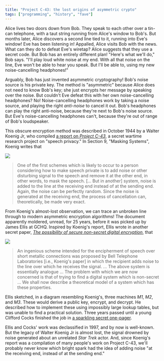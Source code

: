 ```yaml
---
title: "Project C-43: the lost origins of asymmetric crypto"
tags: ["programming", "history", "fave"]
---
```


Alice lives two doors down from Bob.
They speak to each other over a tin-can telephone,
with a taut string running from Alice's window to Bob's.
But months later,
Alice discovers a second line tied to it,
running into Eve's window!
Eve has been listening in!
Appalled, Alice visits Bob with the news.
What can they do to defeat Eve's wiretap?
Alice suggests that they use a secret code.
But Bob has an entirely different plan!
"Here's what we'll do," Bob says.
"I'll play loud white noise at my end.
With all that noise on the line, 
Eve won't be able to hear you speak.
But I'll be able to,
using my new noise-cancelling headphones!"

Arguably,
Bob has just invented asymmetric cryptography!
Bob's noise source is his private key.
The method is "asymmetric" because
Alice does not need to know Bob's key;
she just encrypts her message by speaking over the noise.
But couldn't Eve defeat this with her own noise-cancelling headphones?
No!
Noise-cancelling headphones work
by taking a noise source,
and playing the right _anti-noise_ to cancel it out.
Bob's headphones can play the right anti-noise,
because they're next to Bob's noise source.
But Eve's noise-cancelling headphones can't,
because they're out of range of Bob's loudspeaker.

This obscure encryption method was described in October 1944 by a Walter Koenig Jr,
who compiled [a report on _Project C-43_](https://apps.dtic.mil/dtic/tr/fulltext/u2/a800206.pdf),
a secret wartime research project on "speech privacy."
In Section 9, "Masking Systems",
Koenig writes that

<p><img src="{% link assets/2019-02-16/fig21.png %}" class="aside" /></p>

> One of the first schemes which is
> likely to occur to a person considering how to make speech private
> is to add noise or other disturbing signal to the speech
> and remove it at the other end,
> in other words, to mask the speech.
> [... But in another] system,
> noise is added to the line at the receiving end
> instead of at the sending end.
> Again, the noise can be perfectly random.
> Since the noise is generated at the receiving end,
> the process of cancellation can, theoretically, be made very exact.

From Koenig's almost-lost observation,
we can trace an unbroken line
through to modern asymmetric encryption algorithms!
The document apparently moldered, unread, for 25 years,
before it was picked up by James Ellis at GCHQ.
Inspired by Koenig's report,
Ellis wrote in another secret paper,
[_The possibility of secure non-secret digital encryption_](https://www.gchq.gov.uk/sites/default/files/document_files/CESG_Research_Report_No_3006_0.pdf),
that

<p><img src="{% link assets/2019-02-16/ellis_fig1.png %}" class="aside" /></p>

> An ingenious scheme
> intended for the encipherment of speech over short metallic connections
> was proposed by Bell Telephone Laboratories [i.e., Koenig's paper]
> in which the recipient adds noise to the line
> over which he receives the signal. 
> ...
> The above system is essentially analogue ...
> The problem with which we are now concerned is that 
> of trying to find a digital system which is non-secret ...
> We shall now describe a theoretical model
> of a system which has these properties. 

Ellis sketched,
in a diagram resembling Koenig's,
three machines _M1_, _M2_, and _M3_.
These would derive a public key, encrypt, and decrypt.
He described how to implement these using impossibly large lookup tables,
but was unable to find a practical solution.
Three years passed until
a young Clifford Cocks finished the job
in [a sparkling secret one-pager](https://www.gchq.gov.uk/sites/default/files/document_files/Cliff%20Cocks%20paper%2019731120.pdf).

Ellis and Cocks' work was declassified in 1997,
and by now is well-known.
But the legacy of Walter Koenig Jr is almost lost,
the signal drowned by noise generated about an unrelated _Star Trek_ actor.
And, since Koenig's report was a compilation of many people's work on Project C-43,
we'll probably never know
which bright spark had the idea of adding noise
"at the receiving end, instead of at the sending end."
